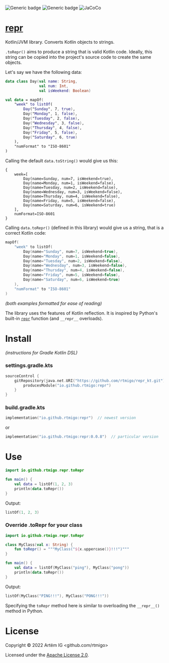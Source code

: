 ![Generic badge](https://img.shields.io/badge/status-experimental-red.svg)
![Generic badge](https://img.shields.io/badge/CI_JVM-8-blue.svg)
![JaCoCo](https://raw.github.com/rtmigo/repr_kt/dev_updated_by_actions/.github/badges/jacoco.svg)

# [repr](https://github.com/rtmigo/repr_kt#readme)

Kotlin/JVM library. Converts Kotlin objects to strings.

`.toRepr()` aims to produce a string that is valid Kotlin code. Ideally, 
this string can be copied into the project's source code to create the same objects.

Let's say we have the following data:

```kotlin
data class Day(val name: String, 
               val num: Int, 
               val isWeekend: Boolean)

val data = mapOf(
    "week" to listOf(
        Day("Sunday", 7, true),
        Day("Monday", 1, false),
        Day("Tuesday", 2, false),
        Day("Wednesday", 3, false),
        Day("Thursday", 4, false),
        Day("Friday", 5, false),
        Day("Saturday", 6, true)
    ),
    "numFormat" to "ISO-8601"
)
```

Calling the default `data.toString()` would give us this:

```text
{
    week=[
        Day(name=Sunday, num=7, isWeekend=true), 
        Day(name=Monday, num=1, isWeekend=false), 
        Day(name=Tuesday, num=2, isWeekend=false), 
        Day(name=Wednesday, num=3, isWeekend=false), 
        Day(name=Thursday, num=4, isWeekend=false), 
        Day(name=Friday, num=5, isWeekend=false), 
        Day(name=Saturday, num=6, isWeekend=true)
    ], 
    numFormat=ISO-8601
}
```

Calling `data.toRepr()` (defined in this library) would give us a string, that is a correct 
Kotlin code:

```kotlin
mapOf(
    "week" to listOf(
        Day(name="Sunday", num=7, isWeekend=true), 
        Day(name="Monday", num=1, isWeekend=false), 
        Day(name="Tuesday", num=2, isWeekend=false), 
        Day(name="Wednesday", num=3, isWeekend=false), 
        Day(name="Thursday", num=4, isWeekend=false), 
        Day(name="Friday", num=5, isWeekend=false), 
        Day(name="Saturday", num=6, isWeekend=true)
    ), 
    "numFormat" to "ISO-8601"
)
```

*(both examples formatted for ease of reading)*

The library uses the features of Kotlin reflection. It is inspired by Python's built-in 
[`repr`]([https://docs.python.org/3/library/functions.html#repr]) function (and `__repr__` 
overloads). 

# Install

*(instructions for Gradle Kotlin DSL)*

### settings.gradle.kts

```kotlin
sourceControl {
    gitRepository(java.net.URI("https://github.com/rtmigo/repr_kt.git")) {
        producesModule("io.github.rtmigo:repr")
    }
}
```

### build.gradle.kts

```kotlin
implementation("io.github.rtmigo:repr")  // newest version
```

or

```kotlin
implementation("io.github.rtmigo:repr:0.0.8")  // particular version
```

# Use

```kotlin
import io.github.rtmigo.repr.toRepr

fun main() {
    val data = listOf(1, 2, 3)
    println(data.toRepr())
}
```

Output:

```kotlin
listOf(1, 2, 3)
```

### Override .toRepr for your class

```kotlin
import io.github.rtmigo.repr.toRepr

class MyClass(val x: String) {
    fun toRepr() = """MyClass("${x.uppercase()}!!!")"""
}

fun main() {
    val data = listOf(MyClass("ping"), MyClass("pong"))
    println(data.toRepr())
}
```

Output:
```kotlin
listOf(MyClass("PING!!!"), MyClass("PONG!!!"))
```

Specifying the `toRepr` method here is similar to overloading the `__repr__()` method in Python.


# License

Copyright © 2022 Artёm IG <github.com/rtmigo>

Licensed under the [Apache License 2.0](http://www.apache.org/licenses/LICENSE-2.0).
